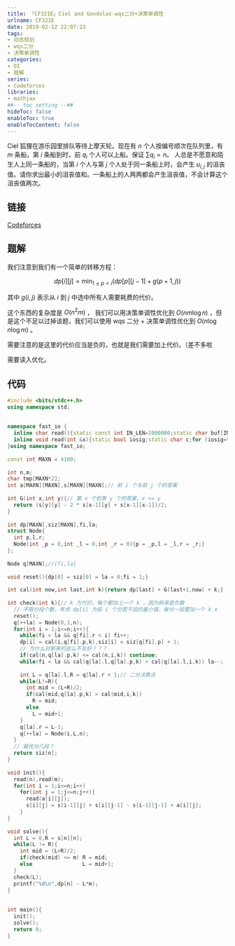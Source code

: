 ```yaml
---
title: 「CF321E」Ciel and Gondolas-wqs二分+决策单调性
urlname: CF321E
date: 2019-02-12 22:07:23
tags:
- 动态规划
- wqs二分
- 决策单调性
categories: 
- OI
- 题解
series:
- Codeforces
libraries:
- mathjax 
##-- toc setting --##
hideToc: false
enableToc: true
enableTocContent: false
---
```


Ciel 狐狸在游乐园里排队等待上摩天轮。现在有 $n$ 个人按编号顺次在队列里，有 $m$ 条船，第 $i$ 条船到时，前 $q_{i}$ 个人可以上船。保证 $\sum q_i = n$。 人总是不愿意和陌生人上同一条船的，当第 $i$ 个人与第 $j$ 个人处于同一条船上时，会产生 $u_{i,j}$ 的沮丧值。请你求出最小的沮丧值和。一条船上的人两两都会产生沮丧值，不会计算这个沮丧值两次。

<!--more-->

## 链接

[Codeforces](http://codeforces.com/problemset/problem/321/E)

## 题解

我们注意到我们有一个简单的转移方程：

$$
dp[i][j] = \min_{1 \le p < i}(dp[p][j-1] + g(p+1,j))
$$

其中 $g(i,j)$ 表示从 $i$ 到 $j$ 中选中所有人需要耗费的代价。

这个东西的复杂度是 $O(n^2m)$ ， 我们可以用决策单调性优化到 $O(nm \log n)$ ，但是这个不足以过掉该题，我们可以使用 wqs 二分 + 决策单调性优化到 $O(n \log n \log m)$ 。

需要注意的是这里的代价应当是负的，也就是我们需要加上代价。（差不多啦

需要读入优化。

## 代码


```cpp
#include <bits/stdc++.h>
using namespace std;
 
 
namespace fast_io {
  inline char read(){static const int IN_LEN=1000000;static char buf[IN_LEN],*s,*t;return s==t?(((t=(s=buf)+fread(buf,1,IN_LEN,stdin))==s)?-1:*s++) : *s++;}
  inline void read(int &x){static bool iosig;static char c;for (iosig=false,c=read();!isdigit(c);c=read()){if(c=='-')iosig=true;if(c==-1)return;}for(x=0;isdigit(c);c=read())x=((x+(x<<2))<<1)+(c^'0');if(iosig)x=-x;}
}using namespace fast_io;
 
const int MAXN = 4100;
 
int n,m;
char tmp[MAXN*2];
int a[MAXN][MAXN],s[MAXN][MAXN];// 前 i 个与前 j 个的答案
 
int G(int x,int y){// 第 x 个到第 y 个的答案，x <= y
  return (s[y][y] - 2 * s[x-1][y] + s[x-1][x-1])/2;
}
 
int dp[MAXN],siz[MAXN],fi,la;
struct Node{
  int p,l,r;
  Node(int _p = 0,int _l = 0,int _r = 0){p = _p,l = _l,r = _r;}
};
 
Node q[MAXN];//[fi,la]
 
void reset(){dp[0] = siz[0] = la = 0;fi = 1;}
 
int cal(int now,int last,int k){return dp[last] + G(last+1,now) + k;}
 
int check(int k){// k 为代价，每个都加上一个 k ，因为斜率是负数
  // 不限分段个数，考虑 dp[i] 为前 i 个分若干段的最小值，每分一段要加一个 k x
  reset();
  q[++la] = Node(0,1,n);
  for(int i = 1;i<=n;i++){
    while(fi < la && q[fi].r < i) fi++;
    dp[i] = cal(i,q[fi].p,k),siz[i] = siz[q[fi].p] + 1;
    // 为什么对新来的这么不友好？？？
    if(cal(n,q[la].p,k) <= cal(n,i,k)) continue;
    while(fi < la && cal(q[la].l,q[la].p,k) > cal(q[la].l,i,k)) la--;
 
    int L = q[la].l,R = q[la].r + 1;// 二分决策点
    while(L!=R){
      int mid = (L+R)/2;
      if(cal(mid,q[la].p,k) > cal(mid,i,k))
        R = mid;
      else
        L = mid+1;
    }
    q[la].r = L-1;
    q[++la] = Node(i,L,n);
  }
  // 最优分几段？
  return siz[n];
}
 
void init(){
  read(n),read(m);
  for(int i = 1;i<=n;i++)
    for(int j = 1;j<=n;j++){
      read(a[i][j]);
      s[i][j] = s[i-1][j] + s[i][j-1] - s[i-1][j-1] + a[i][j];
    }
}
 
void solve(){
  int L = 0,R = s[n][n];
  while(L != R){
    int mid = (L+R)/2;
    if(check(mid) <= m) R = mid;
    else                L = mid+1;
  }
  check(L);
  printf("%d\n",dp[n] - L*m);
}
 
 
int main(){
  init();
  solve();
  return 0;
}
```

